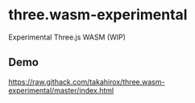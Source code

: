 # three.wasm-experimental
Experimental Three.js WASM (WIP)

## Demo

https://raw.githack.com/takahirox/three.wasm-experimental/master/index.html
